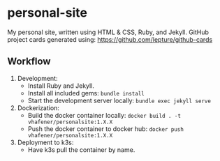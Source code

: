 # personal-site

My personal site, written using HTML & CSS, Ruby, and Jekyll. GitHub project cards generated using: https://github.com/lepture/github-cards

## Workflow

1. Development:
    * Install Ruby and Jekyll.
    * Install all included gems: `bundle install`
    * Start the development server locally: `bundle exec jekyll serve`
2. Dockerization:
    * Build the docker container locally: `docker build . -t vhafener/personalsite:1.X.X`
    * Push the docker container to docker hub: `docker push vhafener/personalsite:1.X.X`
3. Deployment to k3s:
    * Have k3s pull the container by name.
